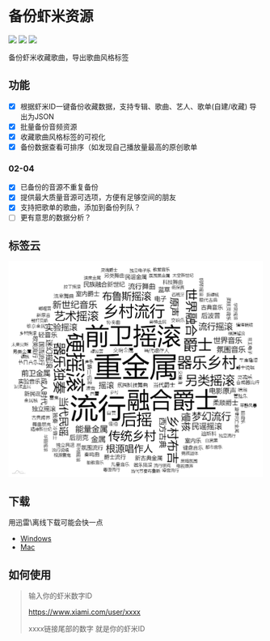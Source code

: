 # 备份虾米资源
![](https://img.shields.io/github/v/release/xiami2021/backup.svg)
![](https://img.shields.io/github/last-commit/xiami2021/backup)
![](https://img.shields.io/github/issues/xiami2021/backup)

备份虾米收藏歌曲，导出歌曲风格标签

## 功能
- [x] 根据虾米ID一键备份收藏数据，支持专辑、歌曲、艺人、歌单(自建/收藏) 导出为JSON
- [x] 批量备份音频资源
- [x] 收藏歌曲风格标签的可视化
- [x] 备份数据查看可排序（如发现自己播放量最高的原创歌单
### 02-04
- [x] 已备份的音源不重复备份
- [x] 提供最大质量音源可选项，方便有足够空间的朋友
- [x] 支持把歌单的歌曲，添加到备份列队？
- [ ] 更有意思的数据分析？

## 标签云
![tag](tag.png)  

## 下载
用迅雷\离线下载可能会快一点
- [Windows](https://github.91chifun.workers.dev//https://github.com/xiami2021/backup/releases/download/0.0.7/Setup.0.0.7.exe)  
- [Mac](https://github.91chifun.workers.dev//https://github.com/xiami2021/backup/releases/download/0.0.6/0.0.6.dmg)



## 如何使用
> 输入你的虾米数字ID 
>
> https://www.xiami.com/user/xxxx
>
> xxxx链接尾部的数字 就是你的虾米ID
